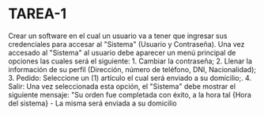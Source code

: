 # TAREA-1
Crear un software en el cual un usuario va a tener que ingresar sus credenciales para accesar al "Sistema" (Usuario y Contraseña). Una vez accesado al "Sistema" al usuario debe aparecer un menú principal de opciones las cuales será el siguiente: 1. Cambiar la contraseña; 2. Llenar la información de su perfil (Dirección, número de teléfono, DNI, Nacionalidad); 3. Pedido: Seleccione un (1) artículo el cual será enviado a su domicilio;. 4. Salir: Una vez seleccionada esta opción, el "Sistema" debe mostrar el siguiente mensaje: "Su orden fue completada con éxito, a la hora tal {Hora del sistema} - La misma será enviada a su domicilio
